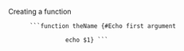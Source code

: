 Creating a function 

          ```function theName {#Echo first argument
          
                    echo $1} ```
